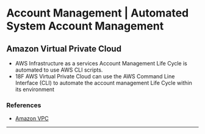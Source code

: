 # Account Management | Automated System Account Management
## Amazon Virtual Private Cloud
- AWS Infrastructure as a services Account Management Life Cycle is automated to use AWS CLI scripts.
- 18F AWS Virtual Private Cloud can use the AWS Command Line Interface (CLI) to automate the account management Life Cycle within its environment

### References

* [Amazon VPC](https://aws.amazon.com/vpc/)

--------

